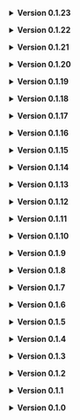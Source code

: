 **<details><summary>Version 0.1.23</summary>**

* Update for LethalLevelLoader API updates
* Sauna room always has a light now and improved lighting
* Pool water added to main pool and fixed pool water in bridges room
* Reduced water hinderance and removed it in very shallow cases
* Reduced dungeon generation path size
* Removed extra stalls in female bathroom for gameplay reasons
* Reduced package size by enabling crunch and ensuring textures stay at max 1024

</details>

**<details><summary>Version 0.1.22</summary>**

* Update for LethalLevelLoader API updates

</details>

**<details><summary>Version 0.1.21</summary>**

* Size increase and details pass on the entrance
* Updated to the latest versions of support libraries (LethalLevelLoader, LethalLib)
* Fixed some misaligned vents
* Fixed some nav mesh in the walls of the wave room...

</details>

**<details><summary>Version 0.1.20</summary>**

* Overall dungeon size reduction
* Fire exits added to more tiles
* Upped to Evaisa 0.15.0

</details>

**<details><summary>Version 0.1.19</summary>**

* Fix for spraypaint by @drako1245
* Fix for water hindrance by @drako1245

</details>

**<details><summary>Version 0.1.18</summary>**

* Art improvement for the entrance
* Long lockers will no longer always have an openable locker door
* AI pathing improvements and fixes
* Fire exits will now only show up in a couple "room" types, no tunnels
* Loot distribution changes

</details>

**<details><summary>Version 0.1.17</summary>**

* Added collision to the props and trusses above the wave room, and it isn't so safe up there anymore...
* Pool lights turn red when pulling the apparatus
* Added some more extra/random details
* New long room

</details>

**<details><summary>Version 0.1.16</summary>**

* Changed "all", "custom", "modded", and "vanilla" configMoons to use dynamicLevelTagsList which should fixing the interior spawning on Custom moons
* More art details
* Reduced the dungeon main path length and branching lengths a bit
* Detecting teleports out of water and stopping the water splashing behavior when noticed
* Added radar rendering blockers on hallway blockers and to mask out 4 way and labyrinth non-traversable areas

</details>

**<details><summary>Version 0.1.15</summary>**

* Truss details added to all large rooms
* Details pass in locker rooms
* Connections will now be generated between rooms more often
* General generation tweaking based on feedback and testing

</details>

**<details><summary>Version 0.1.14</summary>**

* Updated LLL dependency to 1.1.6
* Minimum value of MaxGenerationScale set to 1.0
* Added a Nav mesh obstacle component with carve to all tile blockers just in case two rooms are close enough that nav mesh would be generated between them

</details>

**<details><summary>Version 0.1.13</summary>**

* Wet floor sign scrap
* Bathrooms
* Pool Area art and design pass
* New Labyrinth tunnel room type

</details>

**<details><summary>Version 0.1.12</summary>**

* Pool Rooms will now defer to Lethal Level Loaders moon configuration by default (generateAutomaticConfigurationOptions). You can turn this off by setting UsePoolRoomsMoonsConfig to true.
* Pool Rooms configuration now supports "Custom" moons. You can still name them individually if you choose but you can include "Custom:100" for example in the comma sep list and it will tell Lethal Level Loader to add all custom moons with a weight of 100. The "All" identifier has had "Custom" added to it as well so by default the mod adds all vanilla moons and now all custom moons.

</details>

**<details><summary>Version 0.1.11</summary>**

* Hopeful fix for the incompatibility with LethalThings (Index out of range exception)
* Added tuning for the Interiors custom scrap. Can now set each scraps weight, if it shows up at all, and if it should show up in all maps not just PoolRooms

</details>

**<details><summary>Version 0.1.10</summary>**

* Added a bit of extra room depth to the entrance outward from the entrance door so other rooms wont be generated on the other side of the entrance door
* All prefabs are now setup to be fixed by LethalLevelLoader instead of my own scripts, not including RandomMapObject spawners
* Improvements to level weight parsing from config
* Dungeon fire escape counts are handled by LethalLevelLoader now
* Improvements to setting up item groups for scrap and adding the custom items

</details>

**<details><summary>Version 0.1.9</summary>**

* Setting Dungeon min / max to default clamped 1.0 to 2.5 respectively.

</details>

**<details><summary>Version 0.1.8</summary>**

* Fixed sounds playing everywhere

</details>

**<details><summary>Version 0.1.7</summary>**

* Fixed splashing sounds playing outside of the facility if teleporting from a fire escape while standing in water
* Reduced the volume on splashing sounds
* Fixed fire escape teleport triggers not properly aligned to the doors
* Added controlling the Min and Max scale applied to the dungeon generation. Defaults to 1.0

</details>

**<details><summary>Version 0.1.6</summary>**

* Hopeful fix for the console spam

</details>

**<details><summary>Version 0.1.5</summary>**

* Fix for incorrect LethalLevelLoader version in the manifest

</details>

**<details><summary>Version 0.1.4</summary>**

* Thunderstore Release

</details>

**<details><summary>Version 0.1.3</summary>**

* Initial Thunderstore release
* Now using Lethal Level Loader
* Highly customizable settings for which moons to show Pool Rooms
* First appearance dungeon music
* General Tweaks and fixes

</details>

**<details><summary>Version 0.1.2</summary>**

* Sauna room end cap room will show up off of locker rooms
* The apparatus room will always have doors to it giving an even higher chance of a locked door
* More tweaks to the generation

</details>

**<details><summary>Version 0.1.1</summary>**

* Pit fall / Mechanical room now has geometry and a proper skill testing jump to make. No textures yet but they are coming.
* General tuning to try and push the fire exit more into the level

</details>

**<details><summary>Version 0.1.0</summary>**

* The plugin has reached a pretty far stage of development and just needs polish now.
* Added player water interaction. As the player moves through water rooms they make splashes and wading sounds and particles to show their movement.
* Numerous bug fixes and improvements during testing
* Added lockers to blocked paths in the pump room. The room itself is getting an art pass next.

</details>
